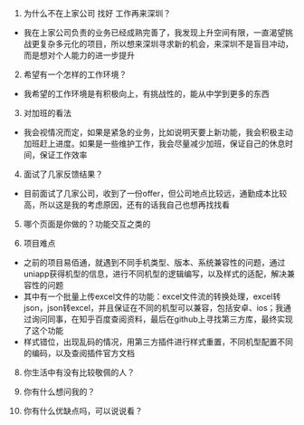 1. 为什么不在上家公司 找好 工作再来深圳？
  * 我在上家公司负责的业务已经成熟完善了，我发现上升空间有限，一直渴望挑战更复杂多元化的项目，所以想来深圳寻求新的机会，来深圳不是盲目冲动，而是想对个人能力的进一步提升

2. 希望有一个怎样的工作环境？
  * 我希望的工作环境是有积极向上，有挑战性的，能从中学到更多的东西

3. 对加班的看法
  * 我会视情况而定，如果是紧急的业务，比如说明天要上新功能，我会积极主动加班赶上进度。如果是一些维护工作，我会尽量减少加班，保证自己的休息时间，保证工作效率

4. 面试了几家反馈结果？
  * 目前面试了几家公司，收到了一份offer，但公司地点比较远，通勤成本比较高，所以这是我的考虑原因，还有的话我自己也想再找找看

5. 哪个页面是你做的？功能交互之类的


6. 项目难点
  * 之前的项目易佰通，就遇到不同手机类型、版本、系统兼容性的问题，通过uniapp获得机型的信息，进行不同机型的逻辑编写，以及样式的适配，解决兼容性的问题
  * 其中有一个批量上传excel文件的功能：excel文件流的转换处理，excel转json，json转excel，并且保证在不同的机型可以兼容，包括安卓、ios；我通过询问同事，在知乎百度查阅资料，最后在github上寻找第三方库，最终实现了这个功能
  * 样式错位，出现乱码的情况，用第三方插件进行样式重置，不同机型配置不同的编码，以及查阅插件官方文档

8. 你生活中有没有比较敬佩的人？

9. 你有什么想问我的？

10. 你有什么优缺点吗，可以说说看？

